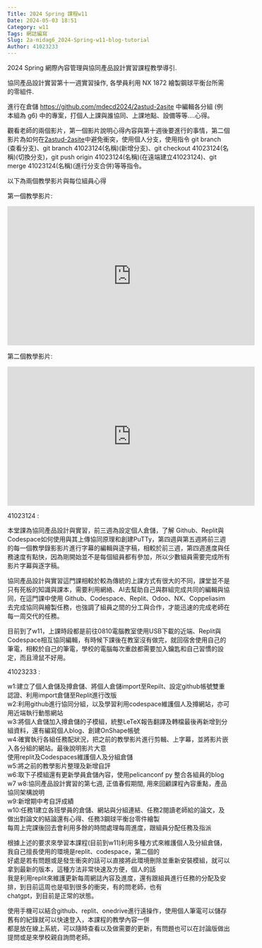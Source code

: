 ```yaml
---
Title: 2024 Spring 課程w11
Date: 2024-05-03 18:51
Category: w11
Tags: 網誌編寫
Slug: 2a-midag6_2024-Spring-w11-blog-tutorial
Author: 41023233
---
```


2024 Spring 網際內容管理與協同產品設計實習課程教學導引.

<!-- PELICAN_END_SUMMARY -->

<p><span>協同產品設計實習第十一週實習操作, 各學員利用 NX 1872 繪製鋼球平衡台所需的零組件.</span></p>
<p>進行在倉儲&nbsp;<a href="https://github.com/mdecd2024/2astud-2asite">https://github.com/mdecd2024/2astud-2asite</a>&nbsp;中編輯各分組 (例 本組為 g6) 中的專案，打個人上課與誰協同、上課地點、設備等等....心得。</p>
<p>觀看老師的兩個影片，第一個影片說明心得內容與第十週後要進行的事情，第二個影片為如何在<a class="color-fg-default" data-pjax="#repo-content-pjax-container" data-turbo-frame="repo-content-turbo-frame" href="https://github.com/mdecd2024/2astud-2asite">2astud-2asite</a>中避免衝突，使用個人分支，使用指令 git branch (查看分支)、git branch 41023124(名稱)(新增分支)、git checkout 41023124<span>(名稱)</span>(切換分支)，git push origin 41023124<span>(名稱)</span>(在遠端建立41023124)、git merge 41023124<span>(名稱)</span>(進行分支合併)等等指令。</p>
<p>以下為兩個教學影片與每位組員心得</p>
<p></p>
<p>第一個教學影片:</p>
<p><iframe width="560" height="315" allow="accelerometer; autoplay; clipboard-write; encrypted-media; gyroscope; picture-in-picture; web-share" allowfullscreen="allowfullscreen" frameborder="0" referrerpolicy="strict-origin-when-cross-origin" src="https://www.youtube.com/embed/A4wgWLZShco?si=0qiGk_3xf7cWdzlt" title="YouTube video player"></iframe></p>
<p><span>第二個教學影片:</span></p>
<p><iframe width="560" height="315" allow="accelerometer; autoplay; clipboard-write; encrypted-media; gyroscope; picture-in-picture; web-share" allowfullscreen="allowfullscreen" frameborder="0" referrerpolicy="strict-origin-when-cross-origin" src="https://www.youtube.com/embed/N4QPHMznMGc?si=VJjt6dzVeb7VK9lg" title="YouTube video player"></iframe></p>
<p></p>
<p>41023124 :&nbsp;</p>
<p>本堂課為協同產品設計與實習，前三週為設定個人倉儲，了解<span>&nbsp;</span><span>Github、</span>Replit與Codespace如何使用與其上傳協同原理和創建PuTTy，第四週與第五週將前三週的每一個教學錄影影片進行字幕的編輯與逐字稿，相較於前三週，第四週進度與任務速度有點快，因為剛開始並不是每個組員都有參加，所以少數組員需要完成所有影片字幕與逐字稿。</p>
<p>協同產品設計與實習這門課相較於較為傳統的上課方式有很大的不同，課堂並不是只有死板的知識與課本，需要利用網絡、AI去幫助自己與群組完成共同的編輯與協同，在這門課中使用 Github、Codespace、Replit、Odoo、NX、Coppeliasim去完成協同與繪製任務，也強調了組員之間的分工與合作，才能迅速的完成老師在每一周交代的任務。</p>
<p>目前到了w11，上課時段都是前往0810電腦教室使用USB下載的近端、Replit與Codespace相互協同編輯，有時候下課後在教室沒有做完，就回宿舍使用自己的筆電，相較於自己的筆電，學校的電腦每次重啟都需要加入鑰匙和自己習慣的設定，而且滑鼠不好用。</p>
<p></p>
<p>41023233 :</p>
<p>w1:建立了個人倉儲及撙倉儲、將個人倉儲import至Repilt、設定github帳號雙重認證、利用import倉儲至Replit進行改版<br>w2:利用github進行協同分組，以及學習利用codespace維護個人及撙網站，亦可用近端執行動態網站<br>w3:將個人倉儲加入撙倉儲的子模組，統整LeTeX報告翻譯及轉檔最後再新增到分組資料，還有編寫個人blog、創建OnShape帳號<br>w4:確實執行各組任務配狀況，把之前的教學影片進行剪輯、上字幕，並將影片嵌入各分組的網站。最後說明影片大意<br>使用replit及Codespaces維護個人及分組倉儲<br>w5:將之前的教學影片整理及新增自評<br>w6:取下子模組還有更新學員倉儲內容，使用pelicanconf py 整合各組員的blog<br>w7 w8:協同產品設計實習的第七週, 正值春假期間, 用來回顧課程內容重點，產品協同架構說明<br>w9:新增期中考自評成績<br>w10:任務1建立各班學員的倉儲、網站與分組連結、任務2閱讀老師給的論文，及做出對論文的結論還有心得、任務3鋼球平衡台零件繪製<br>每周上完課後回去會利用多餘的時間處理每周進度，跟組員分配任務及指派</p>
<p>根據上述的要求來學習本課程(目前到w11)利用多種方式來維護個人及分組倉儲，我自己擅長使用的環境是replit、codespace，第二個的<br>好處是若有問題或是發生衝突的話可以直接將此環境刪除並重新安裝模組，就可以拿到最新的版本，這種方法非常快速及方便，個人的話<br>我是利用replit來維護更新每周網誌內容及進度，還有跟組員進行任務的分配及安排，到目前這周也是嘔到很多的衝突，有的問老師，也有<br>chatgpt，到目前是正常的狀態。</p>
<p>使用手機可以結合github、replit、onedrive進行遠操作，使用個人筆電可以儲存舊有的紀錄就可以快速登入，本課程的教學內容一併<br>都是放在線上系統，可以隨時查看以及做需要的更新，有問題也可以在討論版做出提問或是來學校親自詢問老師。</p>